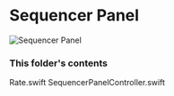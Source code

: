 #  Sequencer Panel

![Sequencer Panel](http://audiokit.io/synthone/sequencerPanel.png)

### This folder's contents
Rate.swift
SequencerPanelController.swift
